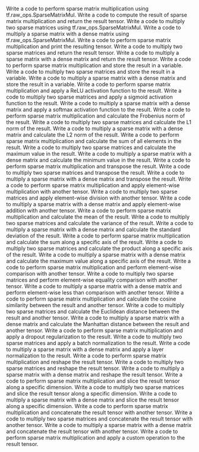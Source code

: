Write a code to perform sparse matrix multiplication using tf.raw_ops.SparseMatrixMul.
Write a code to compute the result of sparse matrix multiplication and return the result tensor.
Write a code to multiply two sparse matrices using tf.raw_ops.SparseMatrixMul.
Write a code to multiply a sparse matrix with a dense matrix using tf.raw_ops.SparseMatrixMul.
Write a code to perform sparse matrix multiplication and print the resulting tensor.
Write a code to multiply two sparse matrices and return the result tensor.
Write a code to multiply a sparse matrix with a dense matrix and return the result tensor.
Write a code to perform sparse matrix multiplication and store the result in a variable.
Write a code to multiply two sparse matrices and store the result in a variable.
Write a code to multiply a sparse matrix with a dense matrix and store the result in a variable.
Write a code to perform sparse matrix multiplication and apply a ReLU activation function to the result.
Write a code to multiply two sparse matrices and apply a sigmoid activation function to the result.
Write a code to multiply a sparse matrix with a dense matrix and apply a softmax activation function to the result.
Write a code to perform sparse matrix multiplication and calculate the Frobenius norm of the result.
Write a code to multiply two sparse matrices and calculate the L1 norm of the result.
Write a code to multiply a sparse matrix with a dense matrix and calculate the L2 norm of the result.
Write a code to perform sparse matrix multiplication and calculate the sum of all elements in the result.
Write a code to multiply two sparse matrices and calculate the maximum value in the result.
Write a code to multiply a sparse matrix with a dense matrix and calculate the minimum value in the result.
Write a code to perform sparse matrix multiplication and transpose the result.
Write a code to multiply two sparse matrices and transpose the result.
Write a code to multiply a sparse matrix with a dense matrix and transpose the result.
Write a code to perform sparse matrix multiplication and apply element-wise multiplication with another tensor.
Write a code to multiply two sparse matrices and apply element-wise division with another tensor.
Write a code to multiply a sparse matrix with a dense matrix and apply element-wise addition with another tensor.
Write a code to perform sparse matrix multiplication and calculate the mean of the result.
Write a code to multiply two sparse matrices and calculate the variance of the result.
Write a code to multiply a sparse matrix with a dense matrix and calculate the standard deviation of the result.
Write a code to perform sparse matrix multiplication and calculate the sum along a specific axis of the result.
Write a code to multiply two sparse matrices and calculate the product along a specific axis of the result.
Write a code to multiply a sparse matrix with a dense matrix and calculate the maximum value along a specific axis of the result.
Write a code to perform sparse matrix multiplication and perform element-wise comparison with another tensor.
Write a code to multiply two sparse matrices and perform element-wise equality comparison with another tensor.
Write a code to multiply a sparse matrix with a dense matrix and perform element-wise less than comparison with another tensor.
Write a code to perform sparse matrix multiplication and calculate the cosine similarity between the result and another tensor.
Write a code to multiply two sparse matrices and calculate the Euclidean distance between the result and another tensor.
Write a code to multiply a sparse matrix with a dense matrix and calculate the Manhattan distance between the result and another tensor.
Write a code to perform sparse matrix multiplication and apply a dropout regularization to the result.
Write a code to multiply two sparse matrices and apply a batch normalization to the result.
Write a code to multiply a sparse matrix with a dense matrix and apply a layer normalization to the result.
Write a code to perform sparse matrix multiplication and reshape the result tensor.
Write a code to multiply two sparse matrices and reshape the result tensor.
Write a code to multiply a sparse matrix with a dense matrix and reshape the result tensor.
Write a code to perform sparse matrix multiplication and slice the result tensor along a specific dimension.
Write a code to multiply two sparse matrices and slice the result tensor along a specific dimension.
Write a code to multiply a sparse matrix with a dense matrix and slice the result tensor along a specific dimension.
Write a code to perform sparse matrix multiplication and concatenate the result tensor with another tensor.
Write a code to multiply two sparse matrices and concatenate the result tensor with another tensor.
Write a code to multiply a sparse matrix with a dense matrix and concatenate the result tensor with another tensor.
Write a code to perform sparse matrix multiplication and apply a custom operation to the result tensor.